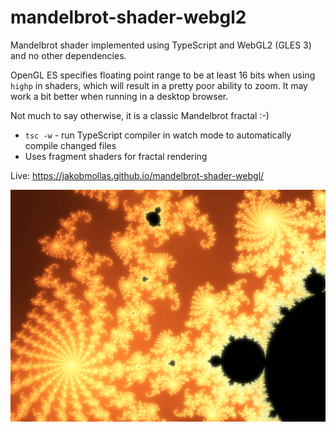 # mandelbrot-shader-webgl2

Mandelbrot shader implemented using TypeScript and WebGL2 (GLES 3) and no other dependencies.

OpenGL ES specifies floating point range to be at least 16 bits when using `highp` in shaders, which will result in a pretty poor ability to zoom. It may work a bit better when running in a desktop browser.

Not much to say otherwise, it is a classic Mandelbrot fractal :-)

- `tsc -w` - run TypeScript compiler in watch mode to automatically compile changed files
- Uses fragment shaders for fractal rendering

Live: https://jakobmollas.github.io/mandelbrot-shader-webgl/

![screenshot](screenshot.png "Screenshot")